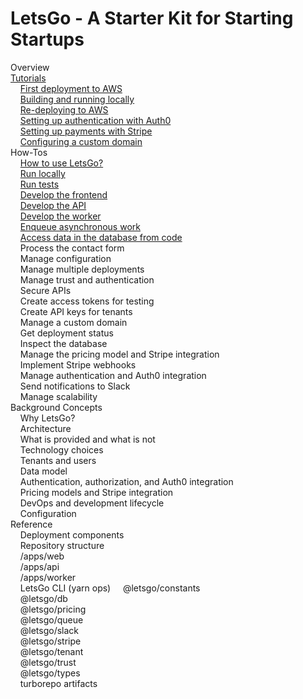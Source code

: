 # LetsGo - A Starter Kit for Starting Startups

Overview  
[Tutorials](tutorials.md)  
&nbsp;&nbsp;&nbsp;&nbsp;[First deployment to AWS](tutorials/first-deployment-to-aws.md)  
&nbsp;&nbsp;&nbsp;&nbsp;[Building and running locally](tutorials/building-and-running-locally.md)  
&nbsp;&nbsp;&nbsp;&nbsp;[Re-deploying to AWS](tutorials/re-deploying-to-aws.md)  
&nbsp;&nbsp;&nbsp;&nbsp;[Setting up authentication with Auth0](tutorials/setting-up-authentication-with-auth0.md)  
&nbsp;&nbsp;&nbsp;&nbsp;[Setting up payments with Stripe](tutorials/setting-up-payments-with-stripe.md)  
&nbsp;&nbsp;&nbsp;&nbsp;[Configuring a custom domain](tutorials/configuring-custom-domain.md)  
How-Tos  
&nbsp;&nbsp;&nbsp;&nbsp;[How to use LetsGo?](how-to/how-to-use-letsgo.md)  
&nbsp;&nbsp;&nbsp;&nbsp;[Run locally](how-to/run-locally.md)  
&nbsp;&nbsp;&nbsp;&nbsp;[Run tests](how-to/run-tests.md)  
&nbsp;&nbsp;&nbsp;&nbsp;[Develop the frontend](how-to/develop-the-frontend.md)  
&nbsp;&nbsp;&nbsp;&nbsp;[Develop the API](how-to/develop-the-api.md)  
&nbsp;&nbsp;&nbsp;&nbsp;[Develop the worker](how-to/develop-the-worker.md)  
&nbsp;&nbsp;&nbsp;&nbsp;[Enqueue asynchronous work](how-to/enqueue-asynchronous-work.md)  
&nbsp;&nbsp;&nbsp;&nbsp;[Access data in the database from code](how-to/access-data-in-the-database-from-code.md)  
&nbsp;&nbsp;&nbsp;&nbsp;Process the contact form  
&nbsp;&nbsp;&nbsp;&nbsp;Manage configuration  
&nbsp;&nbsp;&nbsp;&nbsp;Manage multiple deployments  
&nbsp;&nbsp;&nbsp;&nbsp;Manage trust and authentication  
&nbsp;&nbsp;&nbsp;&nbsp;Secure APIs  
&nbsp;&nbsp;&nbsp;&nbsp;Create access tokens for testing  
&nbsp;&nbsp;&nbsp;&nbsp;Create API keys for tenants  
&nbsp;&nbsp;&nbsp;&nbsp;Manage a custom domain  
&nbsp;&nbsp;&nbsp;&nbsp;Get deployment status  
&nbsp;&nbsp;&nbsp;&nbsp;Inspect the database  
&nbsp;&nbsp;&nbsp;&nbsp;Manage the pricing model and Stripe integration  
&nbsp;&nbsp;&nbsp;&nbsp;Implement Stripe webhooks  
&nbsp;&nbsp;&nbsp;&nbsp;Manage authentication and Auth0 integration  
&nbsp;&nbsp;&nbsp;&nbsp;Send notifications to Slack  
&nbsp;&nbsp;&nbsp;&nbsp;Manage scalability  
Background Concepts  
&nbsp;&nbsp;&nbsp;&nbsp;Why LetsGo?  
&nbsp;&nbsp;&nbsp;&nbsp;Architecture  
&nbsp;&nbsp;&nbsp;&nbsp;What is provided and what is not  
&nbsp;&nbsp;&nbsp;&nbsp;Technology choices  
&nbsp;&nbsp;&nbsp;&nbsp;Tenants and users  
&nbsp;&nbsp;&nbsp;&nbsp;Data model  
&nbsp;&nbsp;&nbsp;&nbsp;Authentication, authorization, and Auth0 integration  
&nbsp;&nbsp;&nbsp;&nbsp;Pricing models and Stripe integration  
&nbsp;&nbsp;&nbsp;&nbsp;DevOps and development lifecycle  
&nbsp;&nbsp;&nbsp;&nbsp;Configuration  
Reference  
&nbsp;&nbsp;&nbsp;&nbsp;Deployment components  
&nbsp;&nbsp;&nbsp;&nbsp;Repository structure  
&nbsp;&nbsp;&nbsp;&nbsp;/apps/web  
&nbsp;&nbsp;&nbsp;&nbsp;/apps/api  
&nbsp;&nbsp;&nbsp;&nbsp;/apps/worker  
&nbsp;&nbsp;&nbsp;&nbsp;LetsGo CLI (yarn ops)
&nbsp;&nbsp;&nbsp;&nbsp;@letsgo/constants  
&nbsp;&nbsp;&nbsp;&nbsp;@letsgo/db  
&nbsp;&nbsp;&nbsp;&nbsp;@letsgo/pricing  
&nbsp;&nbsp;&nbsp;&nbsp;@letsgo/queue  
&nbsp;&nbsp;&nbsp;&nbsp;@letsgo/slack  
&nbsp;&nbsp;&nbsp;&nbsp;@letsgo/stripe  
&nbsp;&nbsp;&nbsp;&nbsp;@letsgo/tenant  
&nbsp;&nbsp;&nbsp;&nbsp;@letsgo/trust  
&nbsp;&nbsp;&nbsp;&nbsp;@letsgo/types  
&nbsp;&nbsp;&nbsp;&nbsp;turborepo artifacts
